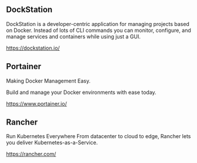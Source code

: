## DockStation

DockStation is a developer-centric application for managing projects based on Docker. Instead of lots of CLI commands you can monitor, configure, and manage services and containers while using just a GUI.

https://dockstation.io/

## Portainer

Making Docker Management Easy.

Build and manage your Docker environments with ease today.

https://www.portainer.io/


## Rancher

Run Kubernetes Everywhere
From datacenter to cloud to edge, Rancher lets you deliver Kubernetes-as-a-Service. 

https://rancher.com/